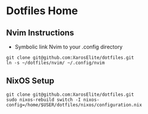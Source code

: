 # Dotfiles Home

## Nvim Instructions
- Symbolic link Nvim to your .config directory
```
git clone git@github.com:XarosElite/dotfiles.git 
ln -s ~/dotfiles/nvim/ ~/.config/nvim
```

## NixOS Setup
```
git clone git@github.com:XarosElite/dotfiles.git 
sudo nixos-rebuild switch -I nixos-config=/home/$USER/dotfiles/nixos/configuration.nix
```

